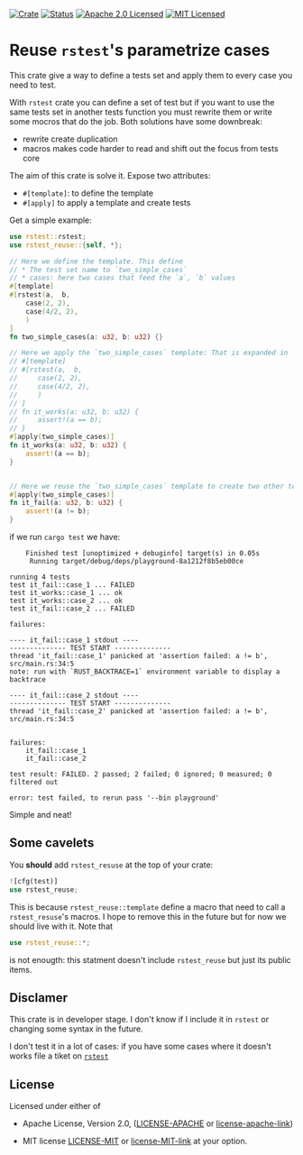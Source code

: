 [![Crate][crate-image]][crate-link]
[![Status][test-action-image]][test-action-link]
[![Apache 2.0 Licensed][license-apache-image]][license-apache-link]
[![MIT Licensed][license-mit-image]][license-mit-link]

# Reuse `rstest`'s parametrize cases

This crate give a way to define a tests set and apply them to every case you need to
test.

With `rstest` crate you can define a set of test but if you want to use the same tests set
in another tests function you must rewrite them or write some mocros that
do the job. Both solutions have some downbreak:

- rewrite create duplication
- macros makes code harder to read and shift out the focus from tests core

The aim of this crate is solve it. Expose two attributes:

- `#[template]`: to define the template
- `#[apply]` to apply a template and create tests

Get a simple example:

```rust
use rstest::rstest;
use rstest_reuse::{self, *};

// Here we define the template. This define 
// * The test set name to `two_simple_cases`
// * cases: here two cases that feed the `a`, `b` values
#[template]
#[rstest(a,  b, 
    case(2, 2), 
    case(4/2, 2),
    )
]
fn two_simple_cases(a: u32, b: u32) {}

// Here we apply the `two_simple_cases` template: That is expanded in
// #[template]
// #[rstest(a,  b, 
//     case(2, 2), 
//     case(4/2, 2),
//     )
// ]
// fn it_works(a: u32, b: u32) {
//     assert!(a == b);
// }
#[apply(two_simple_cases)]
fn it_works(a: u32, b: u32) {
    assert!(a == b);
}


// Here we reuse the `two_simple_cases` template to create two other tests
#[apply(two_simple_cases)]
fn it_fail(a: u32, b: u32) {
    assert!(a != b);
}
```
if we run `cargo test` we have:

```
    Finished test [unoptimized + debuginfo] target(s) in 0.05s
     Running target/debug/deps/playground-8a1212f8b5eb00ce

running 4 tests
test it_fail::case_1 ... FAILED
test it_works::case_1 ... ok
test it_works::case_2 ... ok
test it_fail::case_2 ... FAILED

failures:

---- it_fail::case_1 stdout ----
-------------- TEST START --------------
thread 'it_fail::case_1' panicked at 'assertion failed: a != b', src/main.rs:34:5
note: run with `RUST_BACKTRACE=1` environment variable to display a backtrace

---- it_fail::case_2 stdout ----
-------------- TEST START --------------
thread 'it_fail::case_2' panicked at 'assertion failed: a != b', src/main.rs:34:5


failures:
    it_fail::case_1
    it_fail::case_2

test result: FAILED. 2 passed; 2 failed; 0 ignored; 0 measured; 0 filtered out

error: test failed, to rerun pass '--bin playground'
```

Simple and neat!

## Some cavelets

You **should** add `rstest_resuse` at the top of your crate:

```rust
![cfg(test)]
use rstest_reuse;
```

This is because `rstest_reuse::template` define a macro that need to call a `rstest_resuse`'s macros.
I hope to remove this in the future but for now we should live with it. Note that 
```rust
use rstest_reuse::*;
```
is not enougth: this statment doesn't include `rstest_reuse` but just its public items.

## Disclamer

This crate is in developer stage. I don't know if I include it in `rstest` or changing some syntax in
the future.

I don't test it in a lot of cases: if you have some cases where it doesn't works file a tiket on [`rstest`][rstest-link]


## License

Licensed under either of

* Apache License, Version 2.0, ([LICENSE-APACHE](LICENSE-APACHE) or
[license-apache-link])

* MIT license [LICENSE-MIT](LICENSE-MIT) or [license-MIT-link]
at your option.

[//]: # (links)

[crate-image]: https://img.shields.io/crates/v/rstest_reuse.svg
[crate-link]: https://crates.io/crates/rstest_reuse
[test-action-image]: https://github.com/la10736/rstest/workflows/Test/badge.svg
[test-action-link]: https://github.com/la10736/rstest/actions?query=workflow:Test
[license-apache-image]: https://img.shields.io/badge/license-Apache2.0-blue.svg
[license-mit-image]: https://img.shields.io/badge/license-MIT-blue.svg
[license-apache-link]: http://www.apache.org/licenses/LICENSE-2.0
[license-MIT-link]: http://opensource.org/licenses/MIT
[rstest-link]: https://github.com/la10736/rstest
